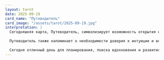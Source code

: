 ```yaml
---
layout: tarot
date: 2025-09-19
card_name: "Путеводитель"
card_image: "/assets/tarot/2025-09-19.jpg"
interpretation: |
  Сегодняшняя карта, Путеводитель, символизирует возможность открытия новых путей и направлений в жизни. Она приглашает вас исследовать мир вокруг и находить в нём свою истину. Возможно, вы находитесь на пороге нового этапа, который требует от вас смелости и решимости. Это время для личного роста, новых начинаний и расширения горизонтов. Не бойтесь делиться своими идеями и видением с окружающими – ваш свет может оказаться необходимым некоторым людям для их собственного пути.
  
  Путеводитель также напоминает о необходимости доверия к интуиции и внутреннему голосу. Прислушивайтесь к своим ощущениям, даже если окружающие могут не разделять ваших мыслей. У вас есть все инструменты, чтобы справиться с любыми вызовами, которые встретятся на вашем пути. Может быть, пришло время задать себе вопросы о том, куда вы действительно хотите идти и какие ценности являются для вас важными.
  
  Сегодня отличный день для планирования, поиска вдохновения и развития новых связей. Представьте, что вы не только сами идёте по этому пути, но и служите светом для других, показывая им новые возможности и горизонты. Развивайте свои навыки и будьте открыты для новых знакомств, ведь они могут стать ключевыми в вашем путешествии.
---
```

